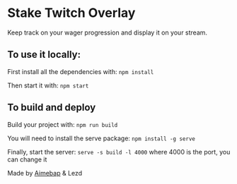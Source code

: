 # Stake Twitch Overlay

Keep track on your wager progression and display it on your stream.

## To use it locally:

First install all the dependencies with:
`npm install`

Then start it with:
`npm start`

## To build and deploy

Build your project with: 
`npm run build`

You will need to install the serve package:
`npm install -g serve`

Finally, start the server:
`serve -s build -l 4000` where 4000 is the port, you can change it

Made by [Aimebap](https://www.twitch.tv/aimebap) & Lezd
